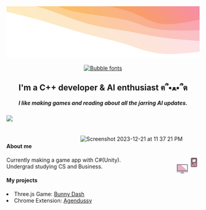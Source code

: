 <img src = "up.svg" alt="My Happy SVG"/>
<p align="center"><a href="https://www.fontspace.com/category/bubble"><img src="https://see.fontimg.com/api/renderfont4/m3W9/eyJyIjoiZnMiLCJoIjo2OCwidyI6MjAwMCwiZnMiOjM0LCJmZ2MiOiIjRUVERkQ5IiwiYmdjIjoiI0ZGRkZGRiIsInQiOjF9/aGkgaW0gc2FtaXlh/kbcurioussoul.png" alt="Bubble fonts"></a> </p>


<h2 align="center"> I'm a C++ developer & AI enthusiast ฅ՞•ﻌ•՞ต  </h2>
<h5 align="center"> I like making games and reading about all the jarring AI updates. </h5>

![](https://komarev.com/ghpvc/?username=jojo142&color=ff69b4)  <div style="padding-top: 20px;padding-right: 20px;"><img align= "right" width="291" alt="Screenshot 2023-12-21 at 11 37 21 PM" src="https://github.com/jojo142/jojo142/assets/76130563/4299a84a-bc56-4dc4-b4fa-6cb3c50a75a4"></div>
#### About me
<img src="game.svg" alt="Game Icon" height="30" width="30" style="float: right;"/> Currently making a game app with C#(Unity).
<br><img src="comp.svg" alt="Computer Icon" height="30" width="30" style="float: right;"/> Undergrad studying CS and Business.
#### My projects
<li>Three.js Game: <a href="https://bunnydash.netlify.app/" target="_blank">Bunny Dash</a></li>
<li>Chrome Extension: <a href="https://chrome.google.com/webstore/detail/agendussy/fjkeibaligkgcgdjocidpobcdkboibcd" target="_blank">Agendussy</a></li>

